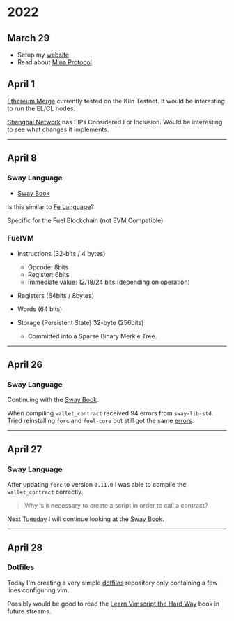 # 2022

## March 29

- Setup my [website](https://bobincrypto.github.io)
- Read about [Mina Protocol](./mina.md)

## April 1

[Ethereum Merge](./ethereum.md#merge) currently tested on the Kiln Testnet. It would be interesting to
run the EL/CL nodes.

[Shanghai Network](./ethereum.md#shanghai) has EIPs Considered For Inclusion.
Would be interesting to see what changes it implements.

---

## April 8

### Sway Language

- [Sway Book](https://fuellabs.github.io/sway/latest/)

Is this similar to [Fe Language](https://fe-lang.org/)?

Specific for the Fuel Blockchain (not EVM Compatible)

### FuelVM

- Instructions (32-bits / 4 bytes)
    - Opcode: 8bits
    - Register: 6bits
    - Immediate value: 12/18/24 bits (depending on operation)

- Registers (64bits / 8bytes)
- Words (64 bits)
- Storage (Persistent State) 32-byte (256bits)
    - Committed into a Sparse Binary Merkle Tree.

---

## April 26

### Sway Language   

Continuing with the [Sway
Book](https://fuellabs.github.io/sway/latest/introduction/overview.html).

When compiling `wallet_contract` received 94 errors from `sway-lib-std`. Tried
reinstalling `forc` and `fuel-core` but still got the same
[errors](./assets/forc_error.txt).

---

## April 27

### Sway Language

After updating `forc` to version `0.11.0` I was able to compile the
`wallet_contract` correctly.

> Why is it necessary to create a script in order to call a contract?

Next [Tuesday](#may-2) I will continue looking at the [Sway
Book](https://fuellabs.github.io/sway/latest/introduction/sway-toolchain.html).

---

## April 28

### Dotfiles

Today I'm creating a very simple
[dotfiles](https://github.com/bobincrypto/dotfiles) repository only containing a few
lines configuring vim.

Possibly would be good to read the [Learn Vimscript the Hard
Way](https://learnvimscriptthehardway.stevelosh.com/) book in future
streams.


